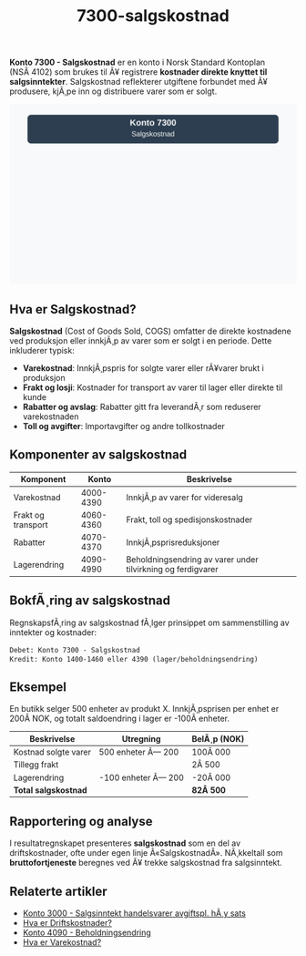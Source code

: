 ﻿---
title: "7300-salgskostnad"
meta_title: "7300-salgskostnad"
meta_description: "**Konto 7300 - Salgskostnad** er en konto i Norsk Standard Kontoplan (NSÂ 4102) som brukes til Ã¥ registrere **kostnader direkte knyttet til salgsinntekter**. S..."
slug: 7300-salgskostnad
type: blog
layout: pages/single
---

**Konto 7300 - Salgskostnad** er en konto i Norsk Standard Kontoplan (NSÂ 4102) som brukes til Ã¥ registrere **kostnader direkte knyttet til salgsinntekter**. Salgskostnad reflekterer utgiftene forbundet med Ã¥ produsere, kjÃ¸pe inn og distribuere varer som er solgt.

![Illustrasjon av konto 7300 Salgskostnad](7300-salgskostnad-image.svg)

## Hva er Salgskostnad?

**Salgskostnad** (Cost of Goods Sold, COGS) omfatter de direkte kostnadene ved produksjon eller innkjÃ¸p av varer som er solgt i en periode. Dette inkluderer typisk:

* **Varekostnad**: InnkjÃ¸pspris for solgte varer eller rÃ¥varer brukt i produksjon
* **Frakt og losji**: Kostnader for transport av varer til lager eller direkte til kunde
* **Rabatter og avslag**: Rabatter gitt fra leverandÃ¸r som reduserer varekostnaden
* **Toll og avgifter**: Importavgifter og andre tollkostnader

## Komponenter av salgskostnad

| Komponent          | Konto       | Beskrivelse                                         |
|--------------------|-------------|-----------------------------------------------------|
| Varekostnad        | 4000-4390   | InnkjÃ¸p av varer for videresalg                      |
| Frakt og transport | 4060-4360   | Frakt, toll og spedisjonskostnader                   |
| Rabatter           | 4070-4370   | InnkjÃ¸psprisreduksjoner                              |
| Lagerendring       | 4090-4990   | Beholdningsendring av varer under tilvirkning og ferdigvarer |

## BokfÃ¸ring av salgskostnad

RegnskapsfÃ¸ring av salgskostnad fÃ¸lger prinsippet om sammenstilling av inntekter og kostnader:

```plaintext
Debet: Konto 7300 - Salgskostnad
Kredit: Konto 1400-1460 eller 4390 (lager/beholdningsendring)
```

## Eksempel

En butikk selger 500 enheter av produkt X. InnkjÃ¸psprisen per enhet er 200Â NOK, og totalt saldoendring i lager er -100Â enheter.

| Beskrivelse           | Utregning           | BelÃ¸p (NOK) |
|-----------------------|---------------------|-------------|
| Kostnad solgte varer  | 500 enheter Ã— 200   | 100Â 000     |
| Tillegg frakt         |                     | 2Â 500       |
| Lagerendring          | -100 enheter Ã— 200  | -20Â 000     |
| **Total salgskostnad**|                     | **82Â 500**  |

## Rapportering og analyse

I resultatregnskapet presenteres **salgskostnad** som en del av driftskostnader, ofte under egen linje Â«SalgskostnadÂ». NÃ¸kkeltall som **bruttofortjeneste** beregnes ved Ã¥ trekke salgskostnad fra salgsinntekt.

## Relaterte artikler

* [Konto 3000 - Salgsinntekt handelsvarer avgiftspl. hÃ¸y sats](/blogs/kontoplan/3000-salgsinntekt-handelsvarer-avgiftspl-hoy-sats "Konto 3000 - Salgsinntekt handelsvarer avgiftspl. hÃ¸y sats")
* [Hva er Driftskostnader?](/blogs/regnskap/hva-er-driftskostnader "Hva er Driftskostnader? En guide til norske driftskostnader")
* [Konto 4090 - Beholdningsendring](/blogs/kontoplan/4090-beholdningsendring "Konto 4090 - Beholdningsendring av varer og ferdigvarer")
* [Hva er Varekostnad?](/blogs/regnskap/hva-er-varekostnad "Hva er Varekostnad? Guide til kostnad for varer i regnskap")
